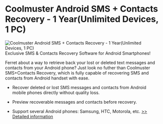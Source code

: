 # Coolmuster Android SMS + Contacts Recovery - 1 Year(Unlimited Devices, 1 PC)
![Coolmuster Android SMS + Contacts Recovery - 1 Year(Unlimited Devices, 1 PC)](https://mycommerce.akamaized.net/api/pimages/P300882134/BIG/300882134.PNG)
Exclusive SMS & Contacts Recovery Software for Android Smartphones!

Ferret about a way to retrieve back your lost or deleted text messages and contacts from your Android phone? Just look no futher than Coolmuster SMS+Contacts Recovery, which is fully capable of recovering SMS and contacts from Android handset with ease.

* Recover deleted or lost SMS messages and contacts from Android mobile phones directly without quality loss.

* Preview recoverable messages and contacts before recovery.

* Support several Android phones: Samsung, HTC, Motorola, etc.
[>> Detailed information](https://secure.shareit.com/shareit/product.html?productid=300882134&affiliateid=200057808)